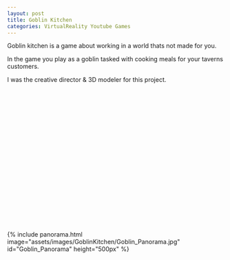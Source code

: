 ```yaml
---
layout: post
title: Goblin Kitchen
categories: VirtualReality Youtube Games
---
```

Goblin kitchen is a game about working in a world thats not made for you. 

In the game you play as a goblin tasked with cooking meals for your taverns customers.

I was the creative director & 3D modeler for this project. 


<iframe width="560" height="315" src="ttps://youtu.be/embed/d1HAApUUcRQ?si=OZ-IbqwVn3Hjzo2O" title="Ouiji Machine" frameborder="0" allow="accelerometer; autoplay; clipboard-write; encrypted-media; gyroscope; picture-in-picture; web-share" allowfullscreen></iframe>


<!-- 360 panorama
assets\images\GoblinKitchen\Goblin_Panorama.jpg -->
{% include panorama.html image="assets/images/GoblinKitchen/Goblin_Panorama.jpg" id="Goblin_Panorama" height="500px" %}